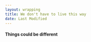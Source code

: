 ```yaml
---
layout: wrapping
title: We don't have to live this way
date: Last Modified
---
```

#### Things could be different